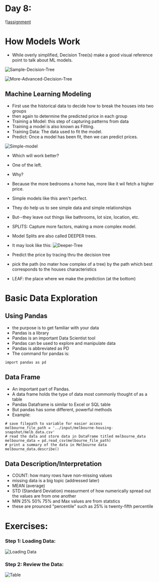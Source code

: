 # Day 8: 
!][assignment](https://github.com/EO4wellness/T-I-L/blob/main/AI-ML-NLP/Kaggle/Images/Day8-assignment.jpg)


# How Models Work
* While overly simplified, Decision Tree(s) make a good visual reference point to talk about ML models. 

![Sample-Decision-Tree](https://i.imgur.com/7tsb5b1.png)

![More-Advanced-Decision-Tree](https://i.imgur.com/prAjgku.png)

## Machine Learning Modeling 
* First use the historical data to decide how to break the houses into two groups
* then again to determine the predicted price in each group
* Training a Model: this step of capturing patterns from data
* Training a model is also known as Fitting. 
* Training Data: The data used to fit the model.
* Predict: Once a model has been fit, then we can predict prices. 

![Simple-model](https://i.imgur.com/prAjgku.png)
* Which will work better?  
* One of the left. 
* Why?  
* Because the more bedrooms a home has, more like it wil fetch a higher price. 
* Simple models like this aren't perfect. 
* They do help us to see simple data and simple relationships 
* But--they leave out things like bathrooms, lot size, location, etc. 
* SPLITS: Capture more factors, making a more complex model.
* Model Splits are also called DEEPER trees. 
* It may look like this: 
![Deeper-Tree](https://i.imgur.com/R3ywQsR.png)


* Predict the price by tracing thru the decision tree 
* pick the path (no mater how complex of a tree) by the path which best corresponds to the houses characteristics 
* LEAF: the place where we make the prediction (at the bottom)


# Basic Data Exploration

## Using Pandas
* the purpose is to get familiar with your data 
* Pandas is a library 
* Pandas is an important Data Scientist tool 
* Pandas can be used to explore and manipulate data 
* Pandas is abbreviated as PD
* The command for pandas is: 
```
import pandas as pd 
```

## Data Frame 
* An  important part of Pandas.  
* A data frame holds the type of data most commonly thought of as a table 
* Pandas Dataframe is similar to Excel or SQL table 
* But pandas has some different, powerful methods
* Example:
```
# save filepath to variable for easier access
melbourne_file_path = '../input/melbourne-housing-snapshot/melb_data.csv'
# read the data and store data in DataFrame titled melbourne_data
melbourne_data = pd.read_csv(melbourne_file_path) 
# print a summary of the data in Melbourne data
melbourne_data.describe()
```

## Data Description/Interpretation
* COUNT: how many rows have non-missing values 
* missing data is a big topic (addressed later) 
* MEAN (average)
* STD (Standard Deviation) measurment of how numerically spread out the values are from one another 
* MIN 25% 50% 75% and Max values are from statstics 
* these are prounced "percentile" such as 25% is twenty-fifth percentile 

# Exercises:

### Step 1: Loading Data: 

![Loading Data](Day8-load-data) 



### Step 2: Review the Data: 
![Table](Day8-exercise2)
